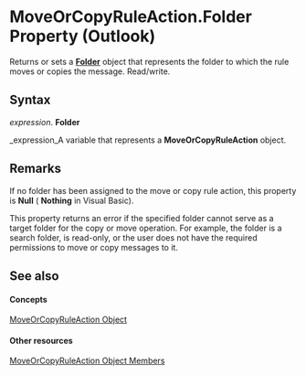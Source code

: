 
# MoveOrCopyRuleAction.Folder Property (Outlook)

Returns or sets a  **[Folder](3cf6cda8-6d70-666e-2643-9d9c5b9cacfc.md)** object that represents the folder to which the rule moves or copies the message. Read/write.


## Syntax

 _expression_. **Folder**

 _expression_A variable that represents a  **MoveOrCopyRuleAction** object.


## Remarks

If no folder has been assigned to the move or copy rule action, this property is  **Null** ( **Nothing** in Visual Basic).

This property returns an error if the specified folder cannot serve as a target folder for the copy or move operation. For example, the folder is a search folder, is read-only, or the user does not have the required permissions to move or copy messages to it.


## See also


#### Concepts


 [MoveOrCopyRuleAction Object](db951ad8-0d05-1696-acf4-c1da4fbdee33.md)
#### Other resources


 [MoveOrCopyRuleAction Object Members](39b240af-e9a0-f28a-99eb-0d4487af972c.md)
